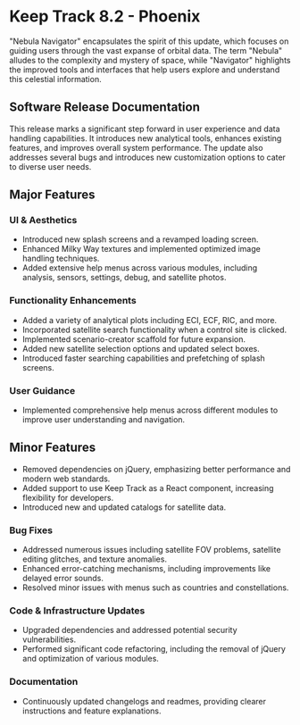 # Keep Track 8.2 - Phoenix

"Nebula Navigator" encapsulates the spirit of this update, which focuses on guiding users through the vast expanse of orbital data. The term "Nebula" alludes to the complexity and mystery of space, while "Navigator" highlights the improved tools and interfaces that help users explore and understand this celestial information.

## Software Release Documentation

This release marks a significant step forward in user experience and data handling capabilities. It introduces new analytical tools, enhances existing features, and improves overall system performance. The update also addresses several bugs and introduces new customization options to cater to diverse user needs.

## Major Features

### UI & Aesthetics

- Introduced new splash screens and a revamped loading screen.
- Enhanced Milky Way textures and implemented optimized image handling techniques.
- Added extensive help menus across various modules, including analysis, sensors, settings, debug, and satellite photos.

### Functionality Enhancements

- Added a variety of analytical plots including ECI, ECF, RIC, and more.
- Incorporated satellite search functionality when a control site is clicked.
- Implemented scenario-creator scaffold for future expansion.
- Added new satellite selection options and updated select boxes.
- Introduced faster searching capabilities and prefetching of splash screens.

### User Guidance

- Implemented comprehensive help menus across different modules to improve user understanding and navigation.

## Minor Features

- Removed dependencies on jQuery, emphasizing better performance and modern web standards.
- Added support to use Keep Track as a React component, increasing flexibility for developers.
- Introduced new and updated catalogs for satellite data.

### Bug Fixes

- Addressed numerous issues including satellite FOV problems, satellite editing glitches, and texture anomalies.
- Enhanced error-catching mechanisms, including improvements like delayed error sounds.
- Resolved minor issues with menus such as countries and constellations.

### Code & Infrastructure Updates

- Upgraded dependencies and addressed potential security vulnerabilities.
- Performed significant code refactoring, including the removal of jQuery and optimization of various modules.

### Documentation

- Continuously updated changelogs and readmes, providing clearer instructions and feature explanations.
